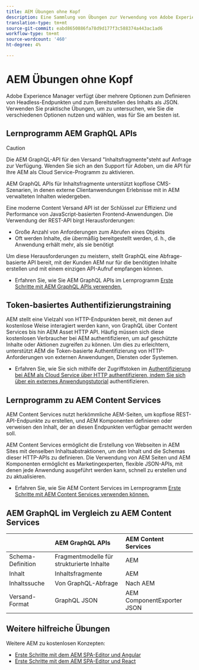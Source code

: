 ```yaml
---
title: AEM Übungen ohne Kopf
description: Eine Sammlung von Übungen zur Verwendung von Adobe Experience Manager als Headless-CMS.
translation-type: tm+mt
source-git-commit: eabd8650886fa78d9d177f3c588374a443ac1ad6
workflow-type: tm+mt
source-wordcount: '460'
ht-degree: 4%

---
```



# AEM Übungen ohne Kopf

Adobe Experience Manager verfügt über mehrere Optionen zum Definieren von Headless-Endpunkten und zum Bereitstellen des Inhalts als JSON. Verwenden Sie praktische Übungen, um zu untersuchen, wie Sie die verschiedenen Optionen nutzen und wählen, was für Sie am besten ist.

## Lernprogramm AEM GraphQL APIs

>[!CAUTION]
>
> Die AEM GraphQL-API für den Versand &quot;Inhaltsfragmente&quot;steht auf Anfrage zur Verfügung.
> Wenden Sie sich an den Support für Adoben, um die API für Ihre AEM als Cloud Service-Programm zu aktivieren.

AEM GraphQL APIs für Inhaltsfragmente
unterstützt kopflose CMS-Szenarien, in denen externe Clientanwendungen Erlebnisse mit in AEM verwalteten Inhalten wiedergeben.

Eine moderne Content Versand API ist der Schlüssel zur Effizienz und Performance von JavaScript-basierten Frontend-Anwendungen. Die Verwendung der REST-API birgt Herausforderungen:

* Große Anzahl von Anforderungen zum Abrufen eines Objekts
* Oft werden Inhalte, die übermäßig bereitgestellt werden, d. h., die Anwendung erhält mehr, als sie benötigt

Um diese Herausforderungen zu meistern, stellt GraphQL eine Abfrage-basierte API bereit, mit der Kunden AEM nur für die benötigten Inhalte erstellen und mit einem einzigen API-Aufruf empfangen können.

* Erfahren Sie, wie Sie AEM GraphQL APIs im Lernprogramm [Erste Schritte mit AEM GraphQL APIs verwenden.](./graphql/overview.md)

## Token-basiertes Authentifizierungstraining

AEM stellt eine Vielzahl von HTTP-Endpunkten bereit, mit denen auf kostenlose Weise interagiert werden kann, von GraphQL über Content Services bis hin AEM Asset HTTP API. Häufig müssen sich diese kostenlosen Verbraucher bei AEM authentifizieren, um auf geschützte Inhalte oder Aktionen zugreifen zu können. Um dies zu erleichtern, unterstützt AEM die Token-basierte Authentifizierung von HTTP-Anforderungen von externen Anwendungen, Diensten oder Systemen.

* Erfahren Sie, wie Sie sich mithilfe der Zugriffstoken im [Authentifizierung bei AEM als Cloud Service über HTTP authentifizieren, indem Sie sich über ein externes Anwendungstutorial](./authentication/overview.md) authentifizieren.

## Lernprogramm zu AEM Content Services

AEM Content Services nutzt herkömmliche AEM-Seiten, um kopflose REST-API-Endpunkte zu erstellen, und AEM Komponenten definieren oder verweisen den Inhalt, der an diesen Endpunkten verfügbar gemacht werden soll.

AEM Content Services ermöglicht die Erstellung von Webseiten in AEM Sites mit denselben Inhaltsabstraktionen, um den Inhalt und die Schemas dieser HTTP-APIs zu definieren. Die Verwendung von AEM Seiten und AEM Komponenten ermöglicht es Marketingexperten, flexible JSON-APIs, mit denen jede Anwendung ausgeführt werden kann, schnell zu erstellen und zu aktualisieren.

* Erfahren Sie, wie Sie AEM Content Services im Lernprogramm [Erste Schritte mit AEM Content Services verwenden können.](./content-services/overview.md)

## AEM GraphQL im Vergleich zu AEM Content Services

|  | AEM GraphQL APIs | AEM Content Services |
|--------------------------------|:-----------------|:---------------------|
| Schema-Definition | Fragmentmodelle für strukturierte Inhalte | AEM |
| Inhalt | Inhaltsfragmente | AEM |
| Inhaltssuche | Von GraphQL-Abfrage | Nach AEM |
| Versand-Format | GraphQL JSON | AEM ComponentExporter JSON |

## Weitere hilfreiche Übungen

Weitere AEM zu kostenlosen Konzepten:

* [Erste Schritte mit dem AEM SPA-Editor und Angular](https://experienceleague.adobe.com/docs/experience-manager-learn/spa-angular-tutorial/overview.html)
* [Erste Schritte mit dem AEM SPA-Editor und React](https://experienceleague.adobe.com/docs/experience-manager-learn/spa-react-tutorial/overview.html)